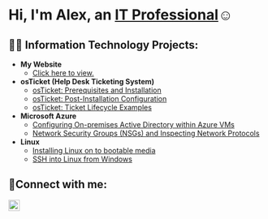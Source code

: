 <h1>Hi, I'm Alex, an <a href="(https://www.linkedin.com/in/alex-shephard-3878a0301/)">IT Professional</a>☺</h1>

<h2>👨‍💻 Information Technology Projects:</h2>

- <b>My Website</b>
  - [Click here to view.](https://ashep1337.github.io/shephards.llc/)
- <b>osTicket (Help Desk Ticketing System)</b>
  - [osTicket: Prerequisites and Installation](https://github.com/ashep1337/osticket-prereqs)
  - [osTicket: Post-Installation Configuration](https://github.com/ashep1337/post-install-config)
  - [osTicket: Ticket Lifecycle Examples](https://github.com/ashep1337/ticket-lifecycle)
- <b>Microsoft Azure</b>
  - [Configuring On-premises Active Directory within Azure VMs](https://github.com/joshmadakorcc/configure-ad)
  - [Network Security Groups (NSGs) and Inspecting Network Protocols](https://github.com/joshmadakorcc/azure-network-protocols)
- <b>Linux</b>
  - [Installing Linux on to bootable media](https://github.com/ashep1337/linux-deployment)
  - [SSH into Linux from Windows](https://github.com/ashep1337/ssh_linux)
<h2>🤳Connect with me:</h2>

[<img align="left" alt="Alex | LinkedIn" width="22px" src="https://cdn.jsdelivr.net/npm/simple-icons@v3/icons/linkedin.svg" />][linkedin]

[linkedin]: https://www.linkedin.com/in/alex-shephard-3878a0301/
